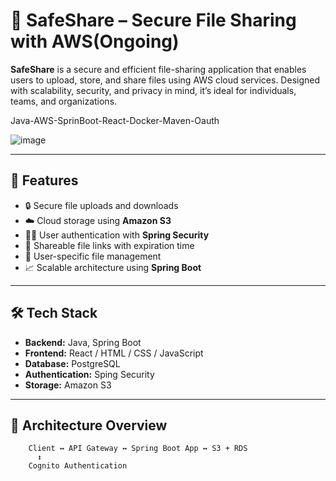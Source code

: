 # 🔐 SafeShare – Secure File Sharing with AWS(Ongoing)

**SafeShare** is a secure and efficient file-sharing application that enables users to upload, store, and share files using AWS cloud services. Designed with scalability, security, and privacy in mind, it’s ideal for individuals, teams, and organizations.

Java-AWS-SprinBoot-React-Docker-Maven-Oauth

![image](https://github.com/user-attachments/assets/33c6dcf4-3627-415b-ac0a-75e61434b55c)


---

## 🚀 Features

- 🔒 Secure file uploads and downloads
- ☁️ Cloud storage using **Amazon S3**
- 🧑‍💼 User authentication with **Spring Security**
- 📧 Shareable file links with expiration time
- 📂 User-specific file management
- 📈 Scalable architecture using **Spring Boot** 

---

## 🛠️ Tech Stack

- **Backend:** Java, Spring Boot
- **Frontend:** React / HTML / CSS / JavaScript
- **Database:** PostgreSQL
- **Authentication:** Sping Security
- **Storage:** Amazon S3

---

## 🧱 Architecture Overview

```
    Client ↔ API Gateway ↔ Spring Boot App ↔ S3 + RDS
      ↕
    Cognito Authentication
```
